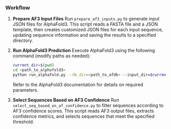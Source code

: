 ### Workflow

1. **Prepare AF3 Input Files**
   Run `prepare_af3_inputs.py` to generate input JSON files for AlphaFold3.
   This script reads a FASTA file and a JSON template, then creates customized JSON files for each input sequence, updating sequence information and saving the results to a specified directory.

2. **Run AlphaFold3 Prediction**
   Execute AlphaFold3 using the following command (modify paths as needed):

   ```bash
   current_dir=$(pwd)
   cd <path_to_alphafold3>
   python run_alphafold.py --db_dir=<path_to_afdb> --input_dir=$current_dir --model_dir=<model_dir> --output_dir=<output_dir>
   ```

   Refer to the AlphaFold3 documentation for details on required parameters.

3. **Select Sequences Based on AF3 Confidence**
   Run `select_seq_based_on_af_confidence.py` to filter sequences according to AF3 confidence scores.
   This script reads AF3 output files, extracts confidence metrics, and selects sequences that meet the specified threshold.

